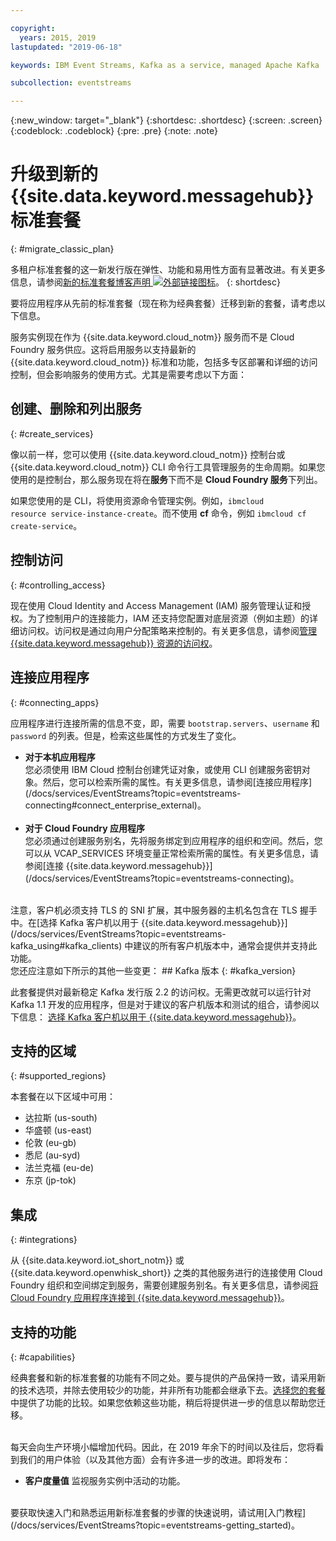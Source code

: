 ```yaml
---

copyright:
  years: 2015, 2019
lastupdated: "2019-06-18"

keywords: IBM Event Streams, Kafka as a service, managed Apache Kafka

subcollection: eventstreams

---
```


{:new_window: target="_blank"}
{:shortdesc: .shortdesc}
{:screen: .screen}
{:codeblock: .codeblock}
{:pre: .pre}
{:note: .note}

# 升级到新的 {{site.data.keyword.messagehub}} 标准套餐 
{: #migrate_classic_plan}

多租户标准套餐的这一新发行版在弹性、功能和易用性方面有显著改进。有关更多信息，请参阅[新的标准套餐博客声明 ![外部链接图标](../../icons/launch-glyph.svg "外部链接图标")](https://www.ibm.com/cloud/blog/announcements/ibm-event-streams-releases-a-new-and-enhanced-standard-plan)。
{: shortdesc}

要将应用程序从先前的标准套餐（现在称为经典套餐）迁移到新的套餐，请考虑以下信息。

服务实例现在作为 {{site.data.keyword.cloud_notm}} 服务而不是 Cloud Foundry 服务供应。这将启用服务以支持最新的 {{site.data.keyword.cloud_notm}} 标准和功能，包括多专区部署和详细的访问控制，但会影响服务的使用方式。尤其是需要考虑以下方面：

## 创建、删除和列出服务
{: #create_services}

像以前一样，您可以使用 {{site.data.keyword.cloud_notm}} 控制台或 {{site.data.keyword.cloud_notm}} CLI 命令行工具管理服务的生命周期。如果您使用的是控制台，那么服务现在将在**服务**下而不是 **Cloud Foundry 服务**下列出。 

如果您使用的是 CLI，将使用资源命令管理实例。例如，<code>ibmcloud resource service-instance-create</code>。而不使用 **cf** 命令，例如 <code>ibmcloud cf create-service</code>。

## 控制访问
{: #controlling_access}

现在使用 Cloud Identity and Access Management (IAM) 服务管理认证和授权。为了控制用户的连接能力，IAM 还支持您配置对底层资源（例如主题）的详细访问权。访问权是通过向用户分配策略来控制的。有关更多信息，请参阅[管理 {{site.data.keyword.messagehub}} 资源的访问权](/docs/services/EventStreams?topic=eventstreams-security)。

## 连接应用程序
{: #connecting_apps}

应用程序进行连接所需的信息不变，即，需要 <code>bootstrap.servers</code>、<code>username</code> 和 <code>password</code> 的列表。但是，检索这些属性的方式发生了变化。

<ul>
<li>
      <strong>对于本机应用程序</strong>
        <br/>
        您必须使用 IBM Cloud 控制台创建凭证对象，或使用 CLI 创建服务密钥对象。然后，您可以检索所需的属性。有关更多信息，请参阅[连接应用程序](/docs/services/EventStreams?topic=eventstreams-connecting#connect_enterprise_external)。</li>
<br/>
<li><strong>对于 Cloud Foundry 应用程序</strong>
        <br/>
您必须通过创建服务别名，先将服务绑定到应用程序的组织和空间。然后，您可以从 VCAP_SERVICES 环境变量正常检索所需的属性。有关更多信息，请参阅[连接 {{site.data.keyword.messagehub}}](/docs/services/EventStreams?topic=eventstreams-connecting)。
</li>
</ul>
<br/>
注意，客户机必须支持 TLS 的 SNI 扩展，其中服务器的主机名包含在 TLS 握手中。在[选择 Kafka 客户机以用于 {{site.data.keyword.messagehub}}](/docs/services/EventStreams?topic=eventstreams-kafka_using#kafka_clients) 中建议的所有客户机版本中，通常会提供并支持此功能。
</li>
</ul>

<br>
您还应注意如下所示的其他一些变更：
## Kafka 版本
{: #kafka_version}

此套餐提供对最新稳定 Kafka 发行版 2.2 的访问权。无需更改就可以运行针对 Kafka 1.1 开发的应用程序，但是对于建议的客户机版本和测试的组合，请参阅以下信息：
[选择 Kafka 客户机以用于 {{site.data.keyword.messagehub}}](/docs/services/EventStreams?topic=eventstreams-kafka_using#kafka_clients)。 

## 支持的区域
{: #supported_regions}

本套餐在以下区域中可用：
* 达拉斯 (us-south)
 * 华盛顿 (us-east)
* 伦敦 (eu-gb)
* 悉尼 (au-syd)
* 法兰克福 (eu-de)
* 东京 (jp-tok)

## 集成
{: #integrations}

从 {{site.data.keyword.iot_short_notm}} 或 {{site.data.keyword.openwhisk_short}} 之类的其他服务进行的连接使用 Cloud Foundry 组织和空间绑定到服务，需要创建服务别名。有关更多信息，请参阅[将 Cloud Foundry 应用程序连接到 {{site.data.keyword.messagehub}}](/docs/services/EventStreams?topic=eventstreams-connecting#connect_enterprise_cf)。

## 支持的功能
{: #capabilities}

经典套餐和新的标准套餐的功能有不同之处。要与提供的产品保持一致，请采用新的技术选项，并除去使用较少的功能，并非所有功能都会继承下去。[选择您的套餐](/docs/services/EventStreams?topic=eventstreams-plan_choose)中提供了功能的比较。如果您依赖这些功能，稍后将提供进一步的信息以帮助您迁移。

<br/>
每天会向生产环境小幅增加代码。因此，在 2019 年余下的时间以及往后，您将看到我们的用户体验（以及其他方面）会有许多进一步的改进。即将发布：

* **客户度量值**
    监视服务实例中活动的功能。

<br/>
要获取快速入门和熟悉运用新标准套餐的步骤的快速说明，请试用[入门教程](/docs/services/EventStreams?topic=eventstreams-getting_started)。



